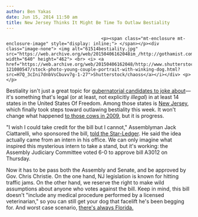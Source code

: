 ```yaml
---
author: Ben Yakas
date: Jun 15, 2014 11:50 am
title: New Jersey Thinks It Might Be Time To Outlaw Bestiality
---
```


	
										<p><span class="mt-enclosure mt-enclosure-image" style="display: inline;"> </span></p><div class="image-none"> <img alt="61514bestiality.jpg" src="https://web.archive.org/web/20150406162048im_/http://gothamist.com/attachments/byakas/61514bestiality.jpg" width="640" height="462"> <br> <i> <a href="https://web.archive.org/web/20150406162048/http://www.shutterstock.com/pic-121080547/stock-photo-young-couple-portrait-with-winking-dog.html?src=H7Q_3cIni7dnbVsCbuvv7g-1-27">Shutterstock/chaoss</a></i></div> <p></p>

<p>Bestiality isn&apos;t just a great topic for <a href="https://web.archive.org/web/20150406162048/http://gothamist.com/2010/04/13/paladino_on_emails_im_not_a_racist.php">gubernatorial candidates to joke about</a>&#x2014;it&apos;s something that&apos;s legal (or at least, not explicitly <em>illegal</em>) in at least 14 states in the United States Of Freedom. Among those states is <a href="https://web.archive.org/web/20150406162048/http://gothamist.com/tags/newjersey">New Jersey</a>, which finally took steps toward outlawing bestiality this week. It won&apos;t change what happened <a href="https://web.archive.org/web/20150406162048/http://gothamist.com/2009/09/25/new_jersey_your_destination_for_bes.php">to those cows in 2009</a>, but it is progress.</p>

<p>&quot;I wish I could take credit for the bill but I cannot,&quot; Assemblyman Jack Ciattarelli, who sponsored the bill, <a href="https://web.archive.org/web/20150406162048/http://www.nj.com/politics/index.ssf/2014/06/beastiality_would_be_outlawed_under_assembly_bill.html#incart_river">told the Star-Ledger</a>. He said the idea actually came from an intern in his office. We can only imagine what inspired this mysterious intern to take a stand, but it&apos;s working: the Assembly Judiciary Committee voted 6-0 to approve bill A3012 on Thursday. </p>

<p>Now it has to be pass both the Assembly and Senate, and be approved by Gov. Chris Christie. On the one hand, NJ legislation is known for hitting traffic jams. On the other hand, we reserve the right to make wild assumptions about anyone who votes against the bill. Keep in mind, this bill doesn&apos;t &quot;include any medical procedure performed by a licensed veterinarian,&quot; so you can still get your dog that facelift he&apos;s been begging for. And worst case scenario, <a href="https://web.archive.org/web/20150406162048/http://www.mediaite.com/online/this-exists-florida-doesnt-ban-bestiality-to-avoid-ridicule/">there&apos;s always Florida.</a></p>					
										
									
				